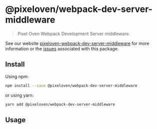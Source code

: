 # @pixeloven/webpack-dev-server-middleware

> Pixel Oven Webpack Development Server middleware.

See our website [pixeloven-webpack-dev-server-middleware](https://github.com/pixeloven/pixeloven) for more information or the [issues](https://github.com/pixeloven/pixeloven) associated with this package.

## Install

Using npm:

```sh
npm install --save @pixeloven/webpack-dev-server-middleware
```

or using yarn:

```sh
yarn add @pixeloven/webpack-dev-server-middleware
```

## Usage
